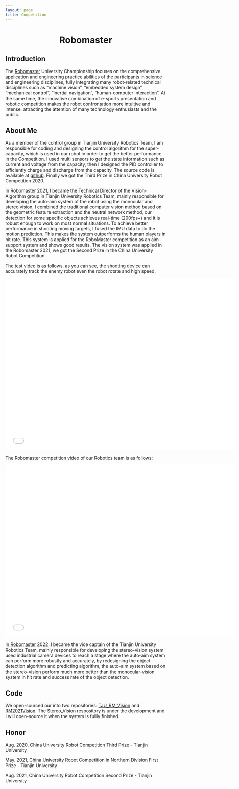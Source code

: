 ```yaml
---
layout: page
title: Competition
---
```

# <center> Robomaster
## Introduction

The [Robomaster](https://www.robomaster.com/en-US) University Championship focuses on the comprehensive application and engineering practice abilities of the participants in science and engineering disciplines, fully integrating many robot-related technical disciplines such as “machine vision”, “embedded system design”, “mechanical control”, “inertial navigation”, “human-computer interaction”. At the same time, the innovative combination of e-sports presentation and robotic competition makes the robot confrontation more intuitive and intense, attracting the attention of many technology enthusiasts and the public.

## About Me

As a member of the control group in Tianjin University Robotics Team, I am responsible for coding and designing the control algorithm for the super-capacity, which is used in our robot in order to get the better performance in the Competition. I used multi sensors to get the state information such as current and voltage from the capacity, then I designed the PID controller to efficiently charge and discharge from the capacity. The source code is available at  [github](https://github.com/LeonGoretzkatju/SuperCapacity_embedded_code). Finally we got the Third Prize in China University Robot Competition 2020.

In [Robomaster](https://www.robomaster.com/en-US) 2021, I became the Technical Director of the Vision-Algorithm group in Tianjin University Robotics Team, mainly responsible for developing the auto-aim system of the robot using the monocular and stereo vision, I combined the traditional computer vision method based on the geometric feature extraction and the neutral network method, our detection for some specific objects achieves real-time (200fps+) and it is robust enough to work on most normal situations. To achieve better performance in shooting moving targets, I fused the IMU data to do the motion prediction. This makes the system outperforms the human players in hit rate. This system is applied for the RoboMaster competition as an aim-support system and shows good results. The vision system was applied in the Robomaster 2021, we got the Second Prize in the China University Robot Competition.

The test video is as follows, as you can see, the shooting device can accurately track the enemy robot even the robot rotate and high speed.

<iframe src="//player.bilibili.com/player.html?aid=889679381&bvid=BV1kP4y1x73P&cid=383936147&page=1" scrolling="no" width="720" height="540" border="0"  frameborder="no" framespacing="0" allowfullscreen="true"> </iframe>

The Robomaster competition video of our Robotics team is as follows:



<iframe src="//player.bilibili.com/player.html?aid=588538782&bvid=BV1UB4y1T7v2&cid=351619836&page=43" scrolling="no" width="720" height="540" border="0" frameborder="no" framespacing="0" allowfullscreen="true"> </iframe>



In [Robomaster](https://www.robomaster.com/en-US) 2022, I became the vice captain of the Tianjin University Robotics Team, mainly responsible for developing the stereo-vision system used industrial camera devices to reach a stage where the auto-aim system can perform more robustly and accurately, by redesigning the object-detection algorithm and predicting algorithm, the auto-aim system based on the stereo-vision perform much more better than the monocular-vision system in hit rate and success rate of the object detection. 

## Code
We open-sourced our into two repositories: [TJU_RM_Vision](https://github.com/LeonGoretzkatju/TJU_RM_VISION) and [RM2021Vision](https://github.com/LeonGoretzkatju/RM2021Vision). The Stereo_Vision respository is under the development and I will open-source it when the system is fullly finished.

## Honor

Aug. 2020, China University Robot Competition Third Prize - Tianjin University

May. 2021, China University Robot Competition in Northern Division First Prize - Tianjin University

Aug. 2021, China University Robot Competition Second Prize - Tianjin University
